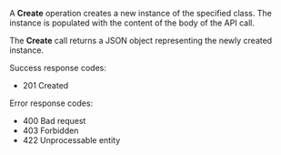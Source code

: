 <a name="create"></a>A **Create** operation creates a new instance of the specified class. The instance is populated with the content of the body of the API call.

The **Create** call returns a JSON object representing the newly created instance.

Success response codes:
* 201 Created

Error response codes:
* 400 Bad request
* 403 Forbidden
* 422 Unprocessable entity
